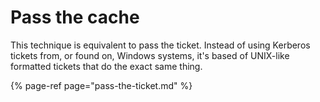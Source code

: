 # Pass the cache

This technique is equivalent to pass the ticket. Instead of using Kerberos tickets from, or found on, Windows systems, it's based of UNIX-like formatted tickets that do the exact same thing.

{% page-ref page="pass-the-ticket.md" %}



